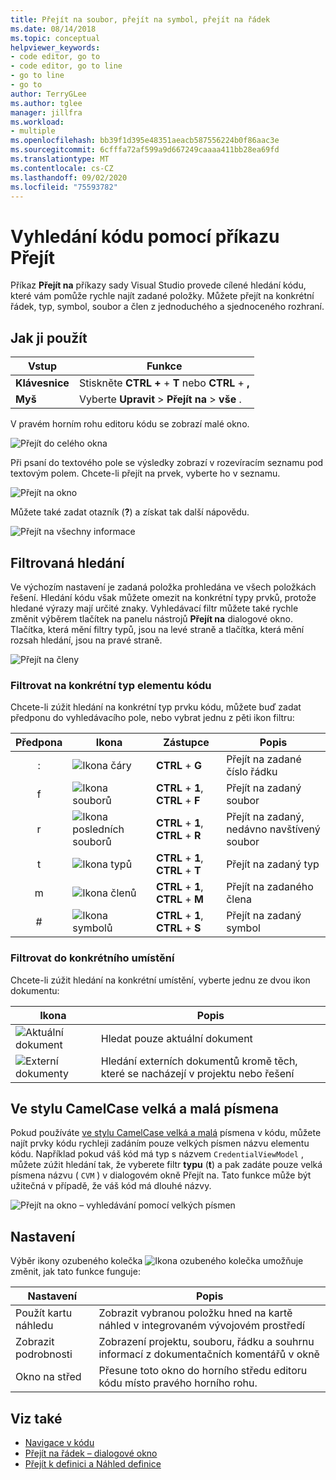 ```yaml
---
title: Přejít na soubor, přejít na symbol, přejít na řádek
ms.date: 08/14/2018
ms.topic: conceptual
helpviewer_keywords:
- code editor, go to
- code editor, go to line
- go to line
- go to
author: TerryGLee
ms.author: tglee
manager: jillfra
ms.workload:
- multiple
ms.openlocfilehash: bb39f1d395e48351aeacb587556224b0f86aac3e
ms.sourcegitcommit: 6cfffa72af599a9d667249caaaa411bb28ea69fd
ms.translationtype: MT
ms.contentlocale: cs-CZ
ms.lasthandoff: 09/02/2020
ms.locfileid: "75593782"
---
```

# <a name="find-code-using-go-to-commands"></a>Vyhledání kódu pomocí příkazu Přejít

Příkaz **Přejít na** příkazy sady Visual Studio provede cílené hledání kódu, které vám pomůže rychle najít zadané položky. Můžete přejít na konkrétní řádek, typ, symbol, soubor a člen z jednoduchého a sjednoceného rozhraní.

## <a name="how-to-use-it"></a>Jak ji použít

Vstup | Funkce
------------ | ---
**Klávesnice** | Stiskněte **CTRL +** + **T** nebo **CTRL** + **,**
**Myš** | Vyberte **Upravit**  >  **Přejít na**  >  **vše** .

V pravém horním rohu editoru kódu se zobrazí malé okno.

![Přejít do celého okna](media/go-to-all.png)

Při psaní do textového pole se výsledky zobrazí v rozevíracím seznamu pod textovým polem. Chcete-li přejít na prvek, vyberte ho v seznamu.

![Přejít na okno](../ide/media/vside_navigatetowindow.png)

Můžete také zadat otazník (**?**) a získat tak další nápovědu.

![Přejít na všechny informace](media/go-to-all-help.png)

## <a name="filtered-searches"></a>Filtrovaná hledání

Ve výchozím nastavení je zadaná položka prohledána ve všech položkách řešení. Hledání kódu však můžete omezit na konkrétní typy prvků, protože hledané výrazy mají určité znaky. Vyhledávací filtr můžete také rychle změnit výběrem tlačítek na panelu nástrojů **Přejít na** dialogové okno. Tlačítka, která mění filtry typů, jsou na levé straně a tlačítka, která mění rozsah hledání, jsou na pravé straně.

![Přejít na členy](../ide/media/vside_navigation_toolbar.png)

### <a name="filter-to-a-specific-type-of-code-element"></a>Filtrovat na konkrétní typ elementu kódu

Chcete-li zúžit hledání na konkrétní typ prvku kódu, můžete buď zadat předponu do vyhledávacího pole, nebo vybrat jednu z pěti ikon filtru:

Předpona | Ikona | Zástupce | Popis
:-: | - | - | -
:| ![Ikona čáry](media/gotoall-line-icon.png) | **CTRL** + **G** | Přejít na zadané číslo řádku
f| ![Ikona souborů](media/gotoall-files-icon.png) | **CTRL** + **1**, **CTRL** + **F** | Přejít na zadaný soubor
r| ![Ikona posledních souborů](media/gotoall-recent-files-icon.png) | **CTRL** + **1**, **CTRL** + **R** | Přejít na zadaný, nedávno navštívený soubor
t| ![Ikona typů](media/gotoall-types-icon.png) | **CTRL** + **1**, **CTRL** + **T** | Přejít na zadaný typ
m| ![Ikona členů](media/gotoall-members-icon.png) | **CTRL** + **1**, **CTRL** + **M** | Přejít na zadaného člena
\#| ![Ikona symbolů](media/gotoall-symbols-icon.png) | **CTRL** + **1**, **CTRL** + **S** | Přejít na zadaný symbol

### <a name="filter-to-a-specific-location"></a>Filtrovat do konkrétního umístění

Chcete-li zúžit hledání na konkrétní umístění, vyberte jednu ze dvou ikon dokumentu:

Ikona | Popis
---- | ---
![Aktuální dokument](media/gotoall_currentdocument.png) | Hledat pouze aktuální dokument
![Externí dokumenty](media/gotoall_external.png) | Hledání externích dokumentů kromě těch, které se nacházejí v projektu nebo řešení

## <a name="camel-casing"></a>Ve stylu CamelCase velká a malá písmena

Pokud používáte [ve stylu CamelCase velká a malá](https://en.wikipedia.org/wiki/Camel_case) písmena v kódu, můžete najít prvky kódu rychleji zadáním pouze velkých písmen názvu elementu kódu. Například pokud váš kód má typ s názvem `CredentialViewModel` , můžete zúžit hledání tak, že vyberete filtr **typu** (**t**) a pak zadáte pouze velká písmena názvu ( `CVM` ) v dialogovém okně Přejít na. Tato funkce může být užitečná v případě, že váš kód má dlouhé názvy.

![Přejít na okno – vyhledávání pomocí velkých písmen](../ide/media/vside_capitalsearch.png)

## <a name="settings"></a>Nastavení

Výběr ikony ozubeného kolečka ![Ikona ozubeného kolečka](media/gotoall_gear.png) umožňuje změnit, jak tato funkce funguje:

Nastavení | Popis
------- | ---
Použít kartu náhledu | Zobrazit vybranou položku hned na kartě náhled v integrovaném vývojovém prostředí
Zobrazit podrobnosti | Zobrazení projektu, souboru, řádku a souhrnu informací z dokumentačních komentářů v okně
Okno na střed | Přesune toto okno do horního středu editoru kódu místo pravého horního rohu.

## <a name="see-also"></a>Viz také

- [Navigace v kódu](../ide/navigating-code.md)
- [Přejít na řádek – dialogové okno](../ide/reference/go-to-line.md)
- [Přejít k definici a Náhled definice](../ide/go-to-and-peek-definition.md)
